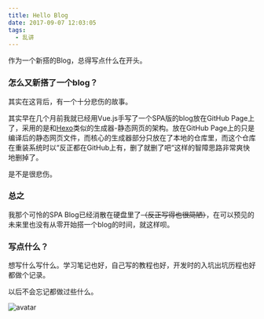 ```yaml
---
title: Hello Blog
date: 2017-09-07 12:03:05
tags:
  - 乱讲
---
```


作为一个新搭的Blog，总得写点什么在开头。



### 怎么又新搭了一个blog？

其实在这背后，有一个十分悲伤的故事。

其实早在几个月前我就已经用Vue.js手写了一个SPA版的blog放在GitHub Page上了，采用的是和[Hexo](https://github.com/hexojs/hexo)类似的生成器-静态网页的架构。放在GitHub Page上的只是编译后的静态网页文件，而核心的生成器部分只放在了本地的仓库里，而这个仓库在重装系统时以“反正都在GitHub上有，删了就删了吧“这样的智障思路非常爽快地删掉了。

是不是很悲伤。

### 总之

我那个可怜的SPA Blog已经消散在硬盘里了~~（反正写得也很简陋）~~，在可以预见的未来里也没有从零开始搭一个blog的时间，就这样呗。

### 写点什么？

想写什么写什么。学习笔记也好，自己写的教程也好，开发时的入坑出坑历程也好都做个记录。

以后不会忘记都做过些什么。

![avatar](http://ouim3dnf4.bkt.clouddn.com/17-9-7/4189635.jpg)